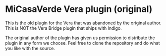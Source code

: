 MiCasaVerde Vera plugin (original)
===============

This is the old plugin for the Vera that was abandoned by the original author. This is NOT the Vera Bridge plugin that 
ships with Indigo.

The original author of the plugin has given us permission to distribute the plugin in any form we choose. Feel free to
clone the repository and do what you like with the source.
